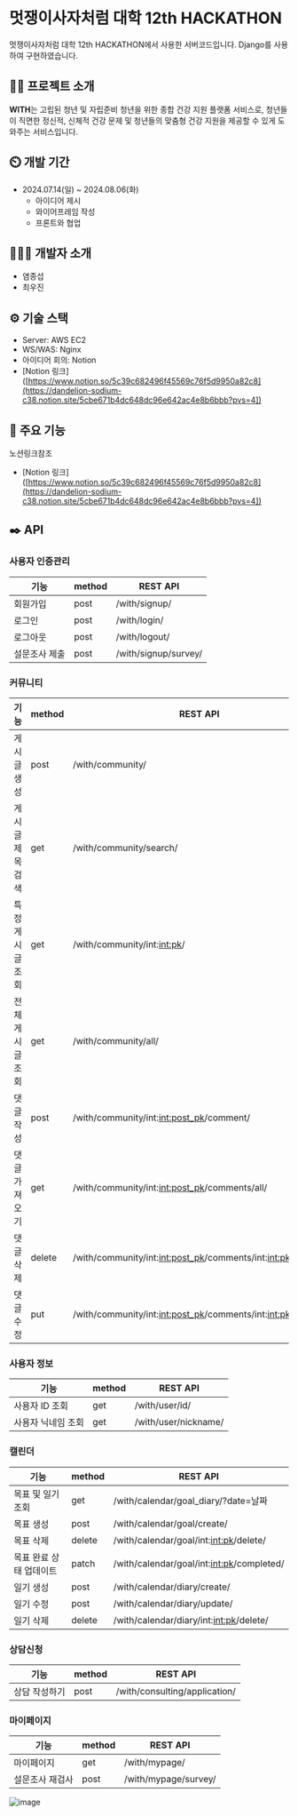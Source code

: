 
# 멋쟁이사자처럼 대학 12th HACKATHON
멋쟁이사자처럼 대학 12th HACKATHON에서 사용한 서버코드입니다. Django를 사용하여 구현하였습니다.


## 👨‍🏫 프로젝트 소개
**WITH**는 고립된 청년 및 자립준비 청년을 위한 종합 건강 지원 플랫폼 서비스로,  청년들이 직면한 정신적, 신체적 건강 문제 및 청년들의 맞춤형 건강 지원을 제공할 수 있게 도와주는 서비스입니다.

## ⏲️ 개발 기간
* 2024.07.14(일) ~ 2024.08.06(화)
    * 아이디어 제시
    * 와이어프레임 작성
    * 프론트와 협업


## 🧑‍🤝‍🧑 개발자 소개
* 염종섭
* 최우진


## ⚙️ 기술 스택
* Server: AWS EC2
* WS/WAS: Nginx
* 아이디어 회의: Notion
* [Notion 링크]([https://www.notion.so/5c39c682496f45569c76f5d9950a82c8](https://dandelion-sodium-c38.notion.site/5cbe671b4dc648dc96e642ac4e8b6bbb?pvs=4])

## 📌 주요 기능
노션링크참조
* [Notion 링크]([https://www.notion.so/5c39c682496f45569c76f5d9950a82c8](https://dandelion-sodium-c38.notion.site/5cbe671b4dc648dc96e642ac4e8b6bbb?pvs=4])
  
## ✒️ API
### 사용자 인증관리
| 기능         | method | REST API              |
|--------------|--------|-----------------------|
| 회원가입     | post   | /with/signup/         |
| 로그인       | post   | /with/login/          |
| 로그아웃     | post   | /with/logout/         |
| 설문조사 제출 | post   | /with/signup/survey/  |

### 커뮤니티
| 기능                 | method | REST API                                             |
|----------------------|--------|------------------------------------------------------|
| 게시글 생성          | post   | /with/community/                                     |
| 게시글 제목검색      | get    | /with/community/search/                              |
| 특정 게시글 조회     | get    | /with/community/int:<int:pk>/                        |
| 전체 게시글 조회     | get    | /with/community/all/                                 |
| 댓글 작성            | post   | /with/community/int:<int:post_pk>/comment/           |
| 댓글 가져오기        | get    | /with/community/int:<int:post_pk>/comments/all/      |
| 댓글 삭제            | delete | /with/community/int:<int:post_pk>/comments/int:<int:pk>/delete/ |
| 댓글 수정            | put    | /with/community/int:<int:post_pk>/comments/int:<int:pk>/update/ |

### 사용자 정보
| 기능                  | method | REST API                  |
|-----------------------|--------|---------------------------|
| 사용자 ID 조회        | get    | /with/user/id/            |
| 사용자 닉네임 조회    | get    | /with/user/nickname/      |

### 캘린더
| 기능                       | method | REST API                                      |
|----------------------------|--------|-----------------------------------------------|
| 목표 및 일기 조회          | get    | /with/calendar/goal_diary/?date=날짜          |
| 목표 생성                  | post   | /with/calendar/goal/create/                   |
| 목표 삭제                  | delete | /with/calendar/goal/int:<int:pk>/delete/      |
| 목표 완료 상태 업데이트    | patch  | /with/calendar/goal/int:<int:pk>/completed/   |
| 일기 생성                  | post   | /with/calendar/diary/create/                  |
| 일기 수정                  | post   | /with/calendar/diary/update/                  |
| 일기 삭제                  | delete | /with/calendar/diary/int:<int:pk>/delete/     |

### 상담신청
| 기능                | method | REST API           |
|---------------------|--------|--------------------|
| 상담 작성하기       | post   | /with/consulting/application/  |

### 마이페이지
| 기능                | method | REST API           |
|---------------------|--------|--------------------|
| 마이페이지           | get    | /with/mypage/      |
| 설문조사 재검사     | post   | /with/mypage/survey/ |

![image](https://github.com/user-attachments/assets/34ddc047-795e-4e05-ad0a-982ceda63f5c)

